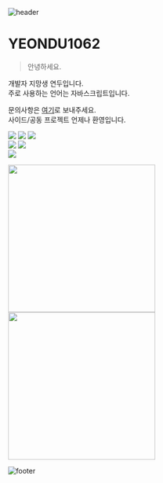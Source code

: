 ![header](https://capsule-render.vercel.app/api?type=waving&color=8EC96D&height=250&section=header)

# **YEONDU1062**
> 안녕하세요.

개발자 지망생 연두입니다.  
주로 사용하는 언어는 자바스크립트입니다.

문의사항은 [여기](https://open.kakao.com/me/yeonduhaeyo)로 보내주세요.  
사이드/공동 프로젝트 언제나 환영입니다.

<div>
  <img src="https://img.shields.io/badge/Node.js-F7F7F7?style=for-the-badge&logo=node.js&logoColor=black" />
  <img src="https://img.shields.io/badge/Unity-F7F7F7?style=for-the-badge&logo=unity&logoColor=black" />
  <img src="https://img.shields.io/badge/Git-F7F7F7?style=for-the-badge&logo=git&logoColor=black" />
  <br />
  <img src="https://img.shields.io/badge/Visual Studio Code-F7F7F7?style=for-the-badge" />
  <img src="https://img.shields.io/badge/React-F7F7F7?style=for-the-badge&logo=react&logoColor=black" />
  <br />
  <img src="https://img.shields.io/badge/Electron-F7F7F7?style=for-the-badge&logo=electron&logoColor=black" />
</div>

<img src="https://github-readme-stats.vercel.app/api/top-langs/?username=yeondu1062&layout=compact&hide_title=true&border_radius=0&hide=html,css,batchfile" width="300px"><br />
<img src="https://github-readme-stats.vercel.app/api?username=yeondu1062&hide_title=true&border_radius=0&show_icons=true" width="300px">

![footer](https://capsule-render.vercel.app/api?type=rect&color=8EC96D&height=5)
